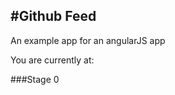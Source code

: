 #Github Feed
---------------

An example app for an angularJS app


You are currently at:

###Stage 0